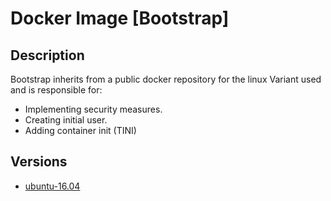 Docker Image [Bootstrap]  
===================

Description
-----------
Bootstrap inherits from a public docker repository for the linux Variant used and is responsible for:
* Implementing security measures. 
* Creating initial user.
* Adding container init (TINI)

Versions 
--------
* [ubuntu-16.04](ubuntu-16.04/)